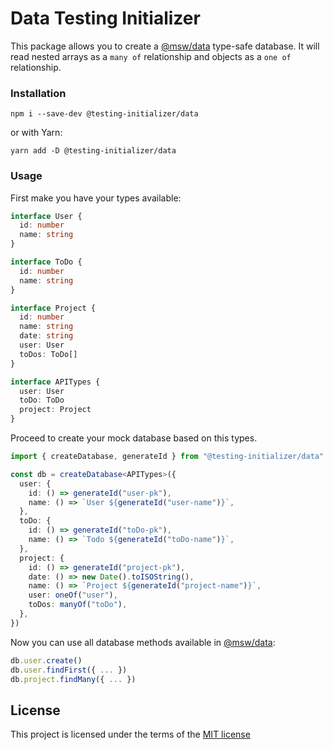 # Data Testing Initializer

This package allows you to create a [@msw/data]("https://github.com/mswts/data") type-safe database. It will read nested
arrays as a `many of` relationship and objects as a `one of` relationship.

### Installation

```shell
npm i --save-dev @testing-initializer/data
```

or with Yarn:

```shell
yarn add -D @testing-initializer/data
```

### Usage

First make you have your types available:

```ts
interface User {
  id: number
  name: string
}

interface ToDo {
  id: number
  name: string
}

interface Project {
  id: number
  name: string
  date: string
  user: User
  toDos: ToDo[]
}

interface APITypes {
  user: User
  toDo: ToDo
  project: Project
}
```

Proceed to create your mock database based on this types.

```ts
import { createDatabase, generateId } from "@testing-initializer/data"

const db = createDatabase<APITypes>({
  user: {
    id: () => generateId("user-pk"),
    name: () => `User ${generateId("user-name")}`,
  },
  toDo: {
    id: () => generateId("toDo-pk"),
    name: () => `Todo ${generateId("toDo-name")}`,
  },
  project: {
    id: () => generateId("project-pk"),
    date: () => new Date().toISOString(),
    name: () => `Project ${generateId("project-name")}`,
    user: oneOf("user"),
    toDos: manyOf("toDo"),
  },
})
```

Now you can use all database methods available in [@msw/data]("https://github.com/mswts/data"):

```ts
db.user.create()
db.user.findFirst({ ... })
db.project.findMany({ ... })
```

## License

This project is licensed under the terms of the
[MIT license](https://github.com/JoseRFelix/testing-initializer/blob/main/LICENSEr)
